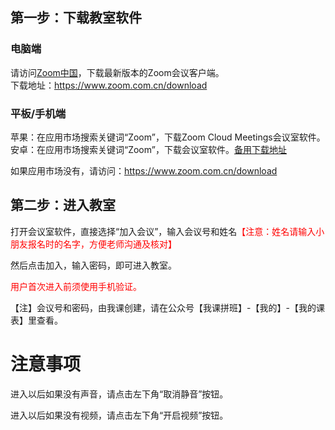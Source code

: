 ## 第一步：下载教室软件

### 电脑端
请访问[Zoom中国][1]，下载最新版本的Zoom会议客户端。  
下载地址：https://www.zoom.com.cn/download


### 平板/手机端
苹果：在应用市场搜索关键词“Zoom”，下载Zoom Cloud Meetings会议室软件。
安卓：在应用市场搜索关键词“Zoom”，下载会议室软件。[备用下载地址][2]  

如果应用市场没有，请访问：https://www.zoom.com.cn/download

## 第二步：进入教室
打开会议室软件，直接选择“加入会议”，输入会议号和姓名<span style="color:red">【注意：姓名请输入小朋友报名时的名字，方便老师沟通及核对】</span>

然后点击加入，输入密码，即可进入教室。

<span style="color:red">用户首次进入前须使用手机验证。</span>

【注】会议号和密码，由我课创建，请在公众号【我课拼班】-【我的】-【我的课表】里查看。

# 注意事项
进入以后如果没有声音，请点击左下角“取消静音”按钮。

进入以后如果没有视频，请点击左下角“开启视频”按钮。

[1]:https://www.zoom.com.cn/download
[2]:https://zoomus.cn/client/5.1.27803.0612/zoom.apk